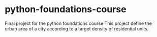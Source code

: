 # python-foundations-course
Final project for the python foundations course 
This project define the urban area of a city according to a target density of residential units.

